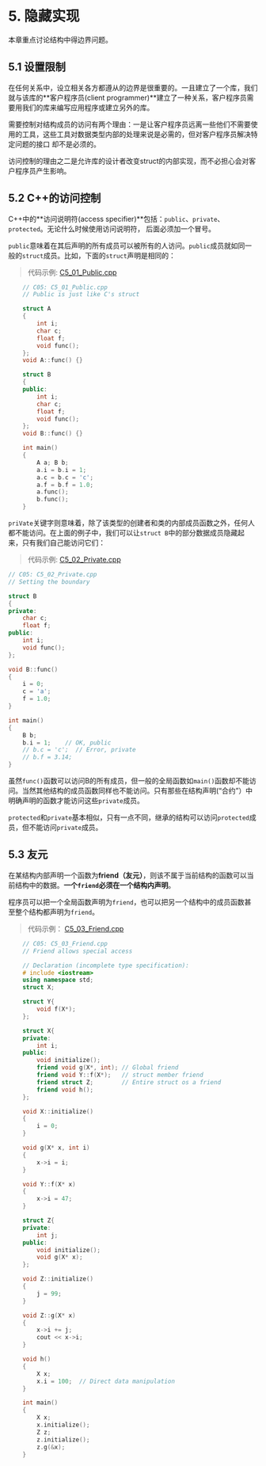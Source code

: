 # 5. 隐藏实现

本章重点讨论结构中得边界问题。

## 5.1 设置限制

在任何关系中，设立相关各方都遵从的边界是很重要的。一且建立了一个库，我们就与该库的**客户程序员(client programmer)**建立了一种关系，客户程序员需要用我们的库来编写应用程序或建立另外的库。

需要控制对结构成员的访问有两个理由：一是让客户程序员远离一些他们不需要使用的工具，这些工具对数据类型内部的处理来说是必需的，但对客户程序员解决特定问题的接口
却不是必须的。

访问控制的理由之二是允许库的设计者改变struct的内部实现，而不必担心会对客户程序员产生影响。

## 5.2 C++的访问控制

C++中的**访问说明符(access specifier)**包括：`public`、`private`、`protected`。无论什么时候使用访问说明符， 后面必须加一个冒号。

`public`意味着在其后声明的所有成员可以被所有的人访问。`public`成员就如同一般的`struct`成员。比如，下面的`struct`声明是相同的：

> 代码示例:
[C5_01_Public.cpp](https://github.com/Vuean/ThinkingInCPlusPlus/blob/master/5.%20Hiding%20the%20Implementation/C5_01_Public.cpp)

```C++
    // C05: C5_01_Public.cpp
    // Public is just like C's struct

    struct A
    {
        int i;
        char c;
        float f;
        void func();
    };
    void A::func() {}

    struct B
    {
    public:
        int i;
        char c;
        float f;
        void func();
    };
    void B::func() {}

    int main()
    {
        A a; B b;
        a.i = b.i = 1;
        a.c = b.c = 'c';
        a.f = b.f = 1.0;
        a.func();
        b.func();
    }
```

`priVate`关键字则意味着，除了该类型的创建者和类的内部成员函数之外，任何人都不能访问。在上面的例子中，我们可以让`struct B`中的部分数据成员隐藏起来，只有我们自己能访问它们：

> 代码示例:
[C5_02_Private.cpp](https://github.com/Vuean/ThinkingInCPlusPlus/blob/master/5.%20Hiding%20the%20Implementation/C5_02_Private.cpp)

```C++
// C05: C5_02_Private.cpp
// Setting the boundary

struct B
{
private:
    char c;
    float f;
public:
    int i;
    void func();
};

void B::func()
{
    i = 0;
    c = 'a';
    f = 1.0;
}

int main()
{
    B b;
    b.i = 1;    // OK, public
    // b.c = 'c';  // Error, private
    // b.f = 3.14;
}
```

虽然`func()`函数可以访问B的所有成员，但一般的全局函数如`main()`函数却不能访问。当然其他结构的成员函数同样也不能访问。只有那些在结构声明(“合约”）中明确声明的函数才能访问这些`private`成员。

`protected`和`private`基本相似，只有一点不同，继承的结构可以访问`protected`成员，但不能访问`private`成员。

## 5.3 友元

在某结构内部声明一个函数为**friend（友元）**，则该不属于当前结构的函数可以当前结构中的数据。**一个`friend`必须在一个结构内声明**。

程序员可以把一个全局函数声明为`friend`，也可以把另一个结构中的成员函数甚至整个结构都声明为`friend`。

> 代码示例：
[C5_03_Friend.cpp]()

```C++
    // C05: C5_03_Friend.cpp
    // Friend allows special access

    // Declaration (incomplete type specification):
    # include <iostream>
    using namespace std;
    struct X;

    struct Y{
        void f(X*);
    };

    struct X{
    private:
        int i;
    public:
        void initialize();
        friend void g(X*, int); // Global friend
        friend void Y::f(X*);   // struct member friend
        friend struct Z;        // Entire struct os a friend
        friend void h();
    };

    void X::initialize()
    {
        i = 0;
    }

    void g(X* x, int i)
    {
        x->i = i;
    }

    void Y::f(X* x)
    {
        x->i = 47;
    }

    struct Z{
    private:
        int j;
    public:
        void initialize();
        void g(X* x);
    };

    void Z::initialize()
    {
        j = 99;
    }

    void Z::g(X* x)
    {
        x->i += j;
        cout << x->i;
    }

    void h()
    {
        X x;
        x.i = 100;  // Direct data manipulation
    }

    int main()
    {
        X x;
        x.initialize();
        Z z;
        z.initialize();
        z.g(&x);
    }
```
